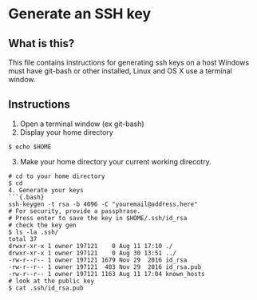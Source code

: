 # Generate an SSH key 

## What is this?
This file contains instructions for generating ssh keys on a host Windows must have git-bash or other installed, 
Linux and OS X use a terminal window.

## Instructions
1. Open a terminal window (ex git-bash)
2. Display your home directory
```{.bash}
$ echo $HOME
```
3. Make your home directory your current working direcotry. 
```{.bash}
# cd to your home directory
$ cd 
4. Generate your keys
```{.bash}
ssh-keygen -t rsa -b 4096 -C "youremail@address.here"
# For security, provide a passphrase.
# Press enter to save the key in $HOME/.ssh/id_rsa
# check the key gen
$ ls -la .ssh/
total 37
drwxr-xr-x 1 owner 197121    0 Aug 11 17:10 ./
drwxr-xr-x 1 owner 197121    0 Aug 30 13:51 ../
-rw-r--r-- 1 owner 197121 1679 Nov 29  2016 id_rsa
-rw-r--r-- 1 owner 197121  403 Nov 29  2016 id_rsa.pub
-rw-r--r-- 1 owner 197121 1163 Aug 11 17:04 known_hosts
# look at the public key
$ cat .ssh/id_rsa.pub
```

